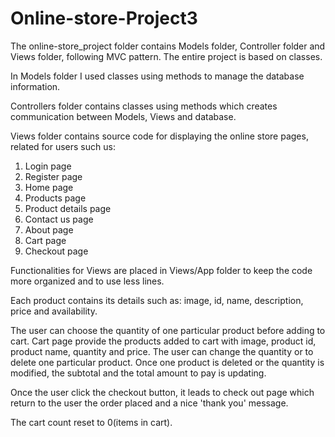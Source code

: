 # Online-store-Project3
The online-store_project folder contains Models folder, Controller folder and Views folder, following MVC 
pattern. The entire project is based on classes.

In Models folder I used classes using methods to manage the database information. 

Controllers folder contains classes using methods which creates communication between Models, Views and database. 

Views folder contains source code for displaying the online store pages, related for users such us:
1. Login page
2. Register page
3. Home page
4. Products page
5. Product details page
6. Contact us page
7. About page
8. Cart page
9. Checkout page

Functionalities for Views are placed in Views/App folder to keep the code more organized and
to use less lines.

Each product contains its details such as: image, id, name, description, price and availability. 



The user can choose the quantity of one particular product before adding to cart. 
Cart page provide the products added to cart with image, product id, product name, quantity and price.
The user can change the quantity or to delete one particular product.
Once one product is deleted or the quantity is modified, the subtotal and the total amount to pay
is updating. 

Once the user click the checkout button, it leads to check out page which return to the user
the order placed and a nice 'thank you' message. 

The cart count reset to 0(items in cart). 